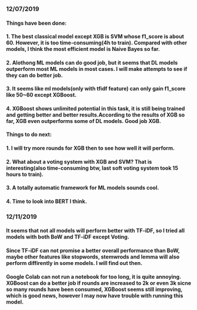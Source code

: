 ### 12/07/2019
#### Things have been done:
#### 1. The best classical model except XGB is SVM whose f1_score is about 60. However, it is too time-consuming(4h to train). Compared with other models, I think the most efficient model is Naive Bayes so far.
#### 2. Alothong ML models can do good job, but it seems that DL models outperform most ML models in most cases. I will make attempts to see if they can do better job.
#### 3. It seems like ml models(only with tfidf feature) can only gain f1_score like 50~60 except XGBoost.
#### 4. XGBoost shows unlimited potential in this task, it is still being trained and getting better and better results.According to the results of XGB so far, XGB even outperforms some of DL models. Good job XGB.

#### Things to do next:
#### 1. I will try more rounds for XGB then to see how well it will perform.
#### 2. What about a voting system with XGB and SVM? That is interesting(also time-consuming btw, last soft voting system took 15 hours to train).
#### 3. A totally automatic framework for ML models sounds cool.
#### 4. Time to look into BERT I think.

### 12/11/2019
#### It seems that not all models will perform better with TF-iDF, so I tried all models with both BoW and TF-iDF except Voting. 
#### Since TF-iDF can not promise a better overall performance than BoW, maybe other features like stopwords, stemwrods and lemma will also perform diffirently in some models. I will find out then.
#### Google Colab can not run a notebook for too long, it is quite annoying. XGBoost can do a better job if rounds are increased to 2k or even 3k sicne so many rounds have been consumed, XGBoost seems still improving, which is good news, however I may now have trouble with running this model.
